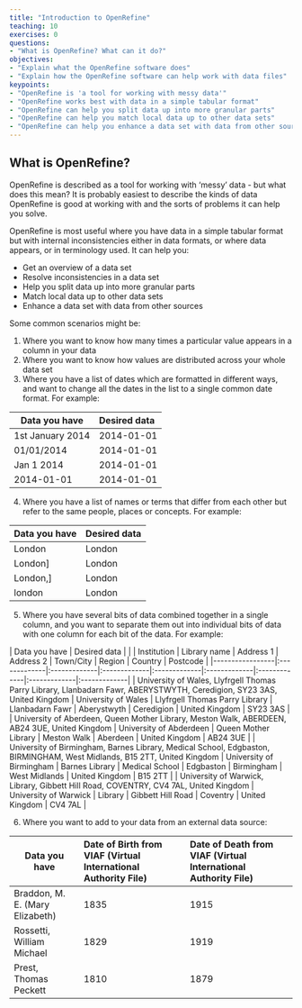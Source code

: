 ```yaml
---
title: "Introduction to OpenRefine"
teaching: 10
exercises: 0
questions:
- "What is OpenRefine? What can it do?"
objectives:
- "Explain what the OpenRefine software does"
- "Explain how the OpenRefine software can help work with data files"
keypoints:
- "OpenRefine is 'a tool for working with messy data'"
- "OpenRefine works best with data in a simple tabular format"
- "OpenRefine can help you split data up into more granular parts"
- "OpenRefine can help you match local data up to other data sets"
- "OpenRefine can help you enhance a data set with data from other sources"
---
```


## What is OpenRefine?
OpenRefine is described as a tool for working with ‘messy’ data - but what does this mean? It is probably easiest to describe the kinds of data OpenRefine is good at working with and the sorts of problems it can help you solve.

OpenRefine is most useful where you have data in a simple tabular format but with internal inconsistencies either in data formats, or where data appears, or in terminology used. It can help you:

* Get an overview of a data set
* Resolve inconsistencies in a data set
* Help you split data up into more granular parts
* Match local data up to other data sets
* Enhance a data set with data from other sources

Some common scenarios might be:

1. Where you want to know how many times a particular value appears in a column in your data
2. Where you want to know how values are distributed across your whole data set
3. Where you have a list of dates which are formatted in different ways, and want to change all the dates in the list to a single common date format. For example:

| Data you have   | Desired data |
|-----------------|:-------------|
| 1st January 2014| 2014-01-01   |
| 01/01/2014      | 2014-01-01   |
| Jan 1 2014      | 2014-01-01   |
| 2014-01-01      | 2014-01-01   |

4. Where you have a list of names or terms that differ from each other but refer to the same people, places or concepts. For example:

| Data you have   | Desired data |
|-----------------|:-------------|
| London          | London       |
| London]         | London       |
| London,]        | London       |
| london          | London       |
 
5. Where you have several bits of data combined together in a single column, and you want to separate them out into individual bits of data with one column for each bit of the data. For example:

| Data you have   | Desired data |
|                 | Institution  | Library name  | Address 1 | Address 2 | Town/City | Region | Country | Postcode |
|-----------------|:-------------|:-------------|:-------------|:-------------|:-------------|:-------------|:-------------|:-------------|
| University of Wales, Llyfrgell Thomas Parry Library, Llanbadarn Fawr, ABERYSTWYTH, Ceredigion, SY23 3AS, United Kingdom | University of Wales | Llyfrgell Thomas Parry Library | Llanbadarn Fawr | Aberystwyth | Ceredigion | United Kingdom | SY23 3AS |
| University of Aberdeen, Queen Mother Library, Meston Walk, ABERDEEN, AB24 3UE, United Kingdom | University of Abderdeen | Queen Mother Library | Meston Walk | Aberdeen | United Kingdom | AB24 3UE |
| University of Birmingham, Barnes Library, Medical School, Edgbaston, BIRMINGHAM, West Midlands, B15 2TT, United Kingdom | University of Birmingham | Barnes Library | Medical School | Edgbaston | Birmingham | West Midlands | United Kingdom | B15 2TT |
| University of Warwick, Library, Gibbett Hill Road, COVENTRY, CV4 7AL, United Kingdom | University of Warwick | Library | Gibbett Hill Road | Coventry | United Kingdom | CV4 7AL |

6. Where you want to add to your data from an external data source:

| Data you have   | Date of Birth from VIAF (Virtual International Authority File) | Date of Death from VIAF (Virtual International Authority File) |
|-----------------|:-------------|:-------------|
| Braddon, M. E. (Mary Elizabeth) | 1835 | 1915 |
| Rossetti, William Michael       | 1829 | 1919 |
| Prest, Thomas Peckett           | 1810 | 1879 |
